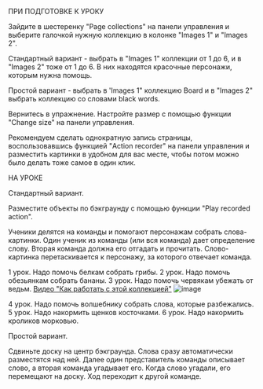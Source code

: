 ПРИ ПОДГОТОВКЕ К УРОКУ 

Зайдите в шестеренку "Page collections" на панели управления и выберите галочкой нужную коллекцию в колонке "Images 1" и "Images 2". 

Стандартный вариант  - выбрать в "Images 1" коллекции от 1 до 6, и в "Images 2" тоже от 1 до 6. В них находятся красочные персонажи, которым нужна помощь.

Простой вариант - выбрать в 'Images 1" коллекцию Board и в "Images 2" выбрать коллекцию со словами black words.
 
Вернитесь в упражнение. Настройте размер с помощью функции "Change size" на панели управления. 

Рекомендуем сделать однократную запись страницы, воспользовавшись функцией "Action recorder" на панели управления и разместить картинки в удобном для вас месте, чтобы потом можно было делать тоже самое в один клик. 

НА УРОКЕ

Стандартный вариант.

Разместите объекты по бэкграунду с помощью функции "Play recorded action".

Ученики делятся на команды и помогают персонажам собрать слова-картинки. Один ученик из команды (или вся команда) дает определение слову. Вторая команда должна его отгадать и прочитать. Слово-картинка перетаскивается к персонажу, за которого отвечает команда.

1 урок. Надо помочь белкам собрать грибы.
2 урок. Надо помочь обезьянкам собрать бананы.
3 урок. Надо помочь червякам убежать от ведьм.
[Видео "Как работать с этой коллекцией"](https://vk.com/videos-127712512?section=album_1&z=video-127712512_456239056%2Fclub127712512%2Fpl_-127712512_1)
![image](https://user-images.githubusercontent.com/66912801/148658078-df520ae4-a01d-4cdc-b038-05b0c3ede89c.png)

4 урок. Надо помочь волшебнику собрать слова, которые разбежались.
5 урок. Надо накормить щенков косточками.
6 урок. Надо накормить кроликов морковью.

Простой вариант. 

Сдвиньте доску на центр бэкграунда. Слова сразу автоматически разместятся над ней. Далее один представитель команды описывает слово, а вторая команда угадывает его. Когда слово угадали, его перемещают на доску. Ход переходит к другой команде. 

